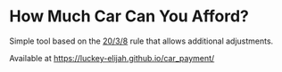 # How Much Car Can You Afford?

Simple tool based on the [20/3/8](https://moneyguy.com/article/20-3-8-rule/) rule that allows additional adjustments.

Available at <https://luckey-elijah.github.io/car_payment/>
